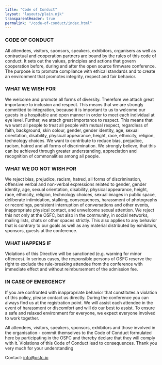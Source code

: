 ```yaml
---
title: "Code of Conduct"
layout: "layouts/plain.njk"
transparentHeader: true
permalink: "/code-of-conduct/index.html"
---
```


### CODE OF CONDUCT

All attendees, visitors, sponsors, speakers, exhibitors, organisers as well as contractual and cooperation partners are bound by the rules of this code of conduct. It sets out the values, principles and actions that govern cooperation before, during and after the open source firmware conference. The purpose is to promote compliance with ethical standards and to create an environment that promotes integrity, respect and fair behavior.

### WHAT WE WISH FOR

We welcome and promote all forms of diversity. Therefore we attach great importance to inclusion and respect. This means that we are strongly committed to integration, because it is important to us to welcome our guests in a hospitable and open manner in order to meet each individual at eye level. Further, we attach great importance to respect. This means that we want all people to treat all people with mutual respect, regardless of faith, background, skin colour, gender, gender identity, age, sexual orientation, disability, physical appearance, height, race, ethnicity, religion, technology choices. We want to contribute to reduce bias, prejudice, racism, hatred and all forms of discrimination. We strongly believe, that this can be achieved through greater understanding, appreciation and recognition of commonalities among all people.

### WHAT WE DO NOT WISH FOR

We reject bias, prejudice, racism, hatred, all forms of discrimination, offensive verbal and non-verbal expressions related to gender, gender identity, age, sexual orientation, disability, physical appearance, height, race, ethnicity, religion, technology choices, sexual images in public space, deliberate intimidation, stalking, consequences, harassment of photographs or recordings, persistent interruption of conversations and other events, inappropriate physical contact, and unwelcome sexual attention. We reject this not only at the OSFC, but also in the community, in social networks, mailing lists, chats or other spaces strictly. This also applies to any behavior that is contrary to our goals as well as any material distributed by exhibitors, sponsors, guests at the conference.

### WHAT HAPPENS IF

Violations of this Directive will be sanctioned (e.g. warning for minor offences). In serious cases, the responsible persons of OSFC reserve the right to exclude the rule-breaking attendee from the conference with immediate effect and without reimbursement of the admission fee.

### IN CASE OF EMERGENCY

If you are confronted with inappropriate behavior that constitutes a violation of this policy, please contact us directly. During the conference you can always find us at the registration point. We will assist each attendee in the event of harassment or discomfort and will do our best to assist. To ensure a safe and relaxed environment for everyone, we expect everyone involved to work together.

All attendees, visitors, speakers, sponsors, exhibitors and those involved in the organisation - commit themselves to the Code of Conduct formulated here by participating in the OSFC and thereby declare that they will comply with it. Violations of this Code of Conduct lead to consequences. Thank you very much for your understanding

Contact: [info@osfc.io](mailto:info@osfc.io)
